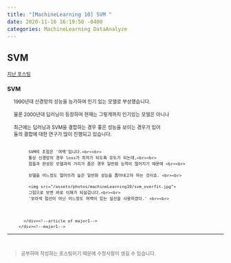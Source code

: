 ```yaml
---
title: "[MachineLearning 10] SVM "
date: 2020-11-16 16:19:50 -0400
categories: MachineLearning DataAnalyze
---
```

## SVM

<div style = "font-size : 0.8em"><!--biggest-->
  <a href="https://can019.github.io/machinelearning/dataanalyze/MachineLearning-AI-8/">지난 포스팅</a>
  <div><!--main-->
    <div><!--major1-->
      <h3 style = "font-size :1.2em">SVM</h3><!--title of major1-->
        <div style = "margin-left : 3%"><!--Article of major1-->
          1990년대 신경망의 성능을 능가하여 인기 있는 모델로 부상했습니다. <br><br>
          물론 2000년대 딥러닝이 등장하며 현재는 그렇게까지 인기있는 모델은 아니나 <br><br>
          최근에는 딥러닝과 SVM을 결합하는 경우 좋은 성능을 보이는 경우가 있어<br>
          둘의 결합에 대한 연구가 많이 진행되고 있습니다. <br><br>

          SVM의 초점은 '여백'입니다.<br><br>
          통상 신경망의 경우 loss가 최저가 되도록 유도가 되는데,<br><br>
          점들과 완성된 모델과의 거리가 좁은 경우 일반화 능력이 떨어지기 때문에 <br><br>

          모델을 어느정도 떨어뜨려 높은 일반화 성능을 뽑아내고자 하는 것이죠. <br><br>

          <img src="/assets/photos/machineLearning10/svm_overfit.jpg">
          그림으로 보면 바로 이해가 되실겁니다.<br><br>
          '보라색 점선이 아닌 어느정도 여백이 있는 실선을 사용하겠다.' <br><br>

          

        </div><!--article of major1-->
      </div><!--major1-->
  </div><!--main-->
  <hr>
  <br>
  <div><!--<blockquote-->
    <blockquote>
      공부하며 작성하는 포스팅이기 때문에 수정사항이 생길 수 있습니다.
    </blockquote>
  </div><!--<blockquote-->
</div><!--biggest-->
